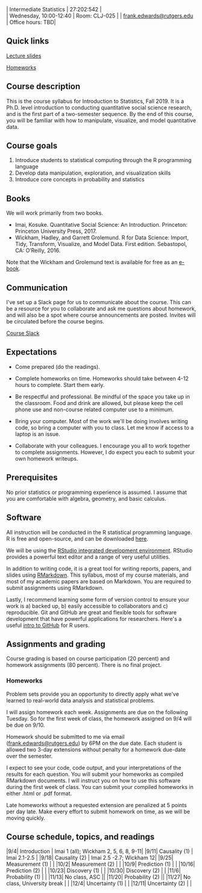 
| Intermediate Statistics   | 27:202:542  |  
| Wednesday, 10:00-12:40   | Room: CLJ-025  |
| frank.edwards@rutgers.edu | Office hours: TBD|

## Quick links

[Lecture slides](https://github.com/f-edwards/intro_stats/tree/master/slides)

[Homeworks](https://github.com/f-edwards/intermediate_stats/tree/master/HW)

## Course description

This is the course syllabus for Introduction to Statistics, Fall 2019. It is a Ph.D. level introduction to conducting quantitative social science research, and is the first part of a two-semester sequence. By the end of this course, you will be familiar with how to manipulate, visualize, and model quantitative data.

## Course goals

1. Introduce students to statistical computing through the R programming language
2. Develop data manipulation, exploration, and visualization skills
3. Introduce core concepts in probability and statistics

## Books

We will work primarily from two books. 

- Imai, Kosuke. Quantitative Social Science: An Introduction. Princeton: Princeton University Press, 2017.
- Wickham, Hadley, and Garrett Grolemund. R for Data Science: Import, Tidy, Transform, Visualize, and Model Data. First edition. Sebastopol, CA: O’Reilly, 2016.

Note that the Wickham and Grolemund text is available for free as an [e-book](https://r4ds.had.co.nz/).

## Communication

I've set up a Slack page for us to communicate about the course. This can be a resource for you to collaborate and ask me questions about homework, and will also be a spot where course announcements are posted. Invites will be circulated before the course begins.

[Course Slack](https://scj-introstats.slack.com)

## Expectations

- Come prepared (do the readings). 

- Complete homeworks on time. Homeworks should take between 4-12 hours to complete. Start them early.

- Be respectful and professional. Be mindful of the space you take up in the classroom. Food and drink are allowed, but please keep the cell phone use and non-course related computer use to a minimum. 

- Bring your computer. Most of the work we'll be doing involves writing code, so bring a computer with you to class. Let me know if access to a laptop is an issue.

- Collaborate with your colleagues. I encourage you all to work together to complete assignments. However, I do expect you each to submit your own homework writeups. 

## Prerequisites

No prior statistics or programming experience is assumed. I assume that you are comfortable with algebra, geometry, and basic calculus.

## Software

All instruction will be conducted in the R statistical programming language. R is free and open-source, and can be downloaded [here](https://cran.r-project.org/).

We will be using the [RStudio integrated development environment](https://www.rstudio.com/products/rstudio/download/). RStudio provides a powerful text editor and a range of very useful utilities. 

In addition to writing code, it is a great tool for writing reports, papers, and slides using [RMarkdown](https://rmarkdown.rstudio.com/lesson-1.html). This syllabus, most of my course materials, and most of my academic papers are based on Markdown. You are required to submit assignments using RMarkdown. 

Lastly, I recommend learning some form of version control to ensure your work is a) backed up, b) easily accessible to collaborators and c) reproducible. Git and GitHub are great and flexible tools for software development that have powerful applications for researchers. Here's a useful [intro to GitHub](https://happygitwithr.com/) for R users.

## Assignments and grading

Course grading is based on course participation (20 percent) and homework assignments (80 percent). There is no final project.

### Homeworks

Problem sets provide you an opportunity to directly apply what we've learned to real-world data analysis and statistical problems. 

I will assign homework each week. Assignments are due on the following Tuesday. So for the first week of class, the homework assigned on 9/4 will be due on 9/10.

Homework should be submitted to me via email (frank.edwards@rutgers.edu) by 6PM on the due date. Each student is allowed two 3-day extensions without penalty for a homework due-date over the semester. 

I expect to see your code, code output, and your interpretations of the results for each question. You will submit your homeworks as compiled RMarkdown documents. I will instruct you on how to use this software during the first week of class. You can submit your compiled homeworks in either .html or .pdf format.

Late homeworks without a requested extension are penalized at 5 points per day late. Make every effort to submit homework on time, as we will be moving quickly. 

## Course schedule, topics, and readings

|9/4| Introduction | Imai 1 (all); Wickham 2, 5, 6, 8, 9-11|
|9/11| Causality (1) | Imai 2.1-2.5 |
|9/18| Causality (2) | Imai 2.5 -2.7; Wickham 12| 
|9/25| Measurement (1) | |
|10/2| Measurement (2) |  |
|10/9| Prediction (1) | |
|10/16| Prediction (2) | | 
|10/23| Discovery (1) |  |
|10/30| Discovery (2) | |
|11/6| Probability (1) |  |
|11/13| No class, ASC ||
|11/20| Probability (2) || 
|11/27| No class, University break | |
|12/4| Uncertainty (1) | |
|12/11| Uncertainty (2) | |
